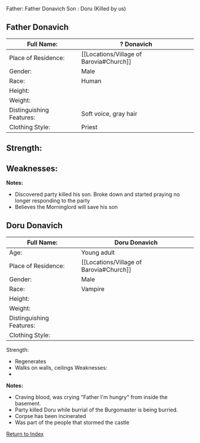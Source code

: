 Father: Father Donavich
Son : Doru (Killed by us)

## Father Donavich
| Full Name:               | ? Donavich                              |
| ------------------------ | --------------------------------------- |
| Place of Residence:      | [[Locations/Village of Barovia#Church]] |
| Gender:                  | Male                                    |
| Race:                    | Human                                   |
| Height:                  |                                         |
| Weight:                  |                                         |
| Distinguishing Features: | Soft voice, gray hair                   |
| Clothing Style:          | Priest                                  |

Strength:
 - 
Weaknesses:
 - 
**Notes:**
- Discovered party killed his son. Broke down and started praying no longer responding to the party
- Believes the Morninglord will save his son

## Doru Donavich
| Full Name:               | Doru Donavich             |
| ------------------------ | ------------------------- |
| Age:                     | Young adult                |
| Place of Residence:      | [[Locations/Village of Barovia#Church]] |
| Gender:                  | Male                      |
| Race:                    | Vampire                   |
| Height:                  |                           |
| Weight:                  |                           |
| Distinguishing Features: |                           |
| Clothing Style:          |                           |

Strength:
 - Regenerates
 - Walks on walls, ceilings
Weaknesses:
- 

**Notes:**
- Craving blood, was crying "Father I'm hungry" from inside the basement.
- Party killed Doru while burrial of the Burgomaster is being burried.
- Corpse has been incinerated
- Was part of the people that stormed the castle

[Return to Index](_index)